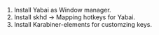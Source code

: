 1. Install Yabai as Window manager. 
2. Install skhd -> Mapping hotkeys for Yabai.
3. Install Karabiner-elements for customzing keys. 
